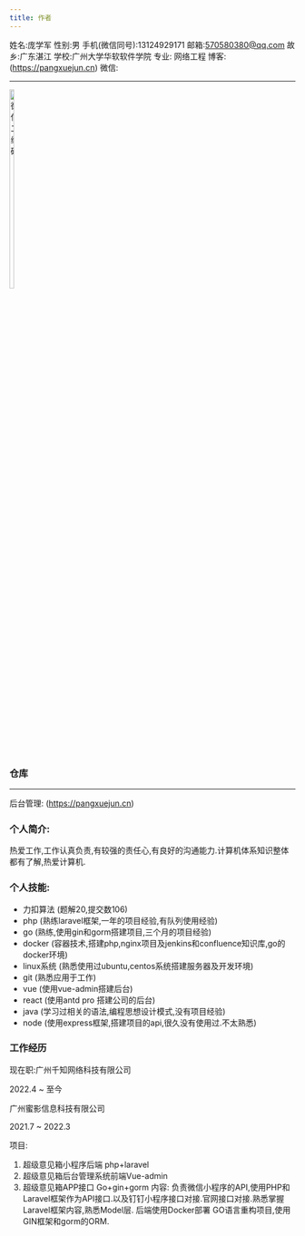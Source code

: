 ```yaml
---
title: 作者
---
```

姓名:庞学军
性别:男
手机(微信同号):13124929171
邮箱:570580380@qq.com
故乡:广东湛江
学校:广州大学华软软件学院
专业: 网络工程
博客:(https://pangxuejun.cn)
<span style="">微信:</span>

---
<div style="display: inline-block">
<img src="https://pangxuejun.cn/static/wechat_qr.jpg" width="30%" style="float: left" alt="微信二维码">
</div>

### 仓库
---
后台管理: (https://pangxuejun.cn)

### 个人简介:
热爱工作,工作认真负责,有较强的责任心,有良好的沟通能力.计算机体系知识整体都有了解,热爱计算机.
### 个人技能:

* 力扣算法 (题解20,提交数106)
* php (熟练laravel框架,一年的项目经验,有队列使用经验)
* go (熟练,使用gin和gorm搭建项目,三个月的项目经验)
* docker (容器技术,搭建php,nginx项目及jenkins和confluence知识库,go的docker环境)
* linux系统 (熟悉使用过ubuntu,centos系统搭建服务器及开发环境)
* git (熟悉应用于工作)
* vue (使用vue-admin搭建后台)
* react (使用antd pro 搭建公司的后台)
* java (学习过相关的语法,编程思想设计模式,没有项目经验)
* node (使用express框架,搭建项目的api,很久没有使用过.不太熟悉)


### 工作经历
现在职:广州千知网络科技有限公司

2022.4 ~ 至今

广州蜜影信息科技有限公司

2021.7 ~ 2022.3

项目:
1. 超级意见箱小程序后端 php+laravel
2. 超级意见箱后台管理系统前端Vue-admin
3. 超级意见箱APP接口 Go+gin+gorm
内容:
负责微信小程序的API,使用PHP和Laravel框架作为API接口.以及钉钉小程序接口对接.官网接口对接.熟悉掌握Laravel框架内容,熟悉Model层.
后端使用Docker部署
GO语言重构项目,使用GIN框架和gorm的ORM.

